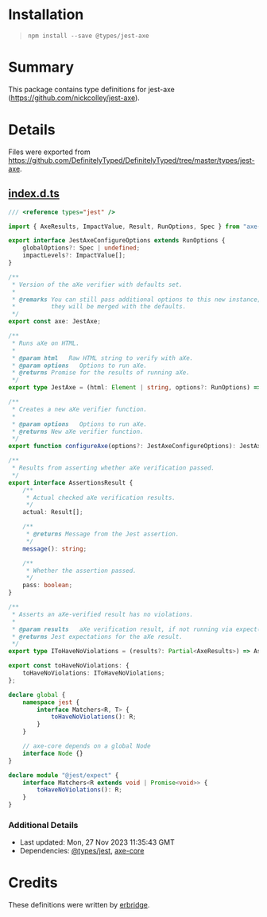 # Installation
> `npm install --save @types/jest-axe`

# Summary
This package contains type definitions for jest-axe (https://github.com/nickcolley/jest-axe).

# Details
Files were exported from https://github.com/DefinitelyTyped/DefinitelyTyped/tree/master/types/jest-axe.
## [index.d.ts](https://github.com/DefinitelyTyped/DefinitelyTyped/tree/master/types/jest-axe/index.d.ts)
````ts
/// <reference types="jest" />

import { AxeResults, ImpactValue, Result, RunOptions, Spec } from "axe-core";

export interface JestAxeConfigureOptions extends RunOptions {
    globalOptions?: Spec | undefined;
    impactLevels?: ImpactValue[];
}

/**
 * Version of the aXe verifier with defaults set.
 *
 * @remarks You can still pass additional options to this new instance;
 *          they will be merged with the defaults.
 */
export const axe: JestAxe;

/**
 * Runs aXe on HTML.
 *
 * @param html   Raw HTML string to verify with aXe.
 * @param options   Options to run aXe.
 * @returns Promise for the results of running aXe.
 */
export type JestAxe = (html: Element | string, options?: RunOptions) => Promise<AxeResults>;

/**
 * Creates a new aXe verifier function.
 *
 * @param options   Options to run aXe.
 * @returns New aXe verifier function.
 */
export function configureAxe(options?: JestAxeConfigureOptions): JestAxe;

/**
 * Results from asserting whether aXe verification passed.
 */
export interface AssertionsResult {
    /**
     * Actual checked aXe verification results.
     */
    actual: Result[];

    /**
     * @returns Message from the Jest assertion.
     */
    message(): string;

    /**
     * Whether the assertion passed.
     */
    pass: boolean;
}

/**
 * Asserts an aXe-verified result has no violations.
 *
 * @param results   aXe verification result, if not running via expect().
 * @returns Jest expectations for the aXe result.
 */
export type IToHaveNoViolations = (results?: Partial<AxeResults>) => AssertionsResult;

export const toHaveNoViolations: {
    toHaveNoViolations: IToHaveNoViolations;
};

declare global {
    namespace jest {
        interface Matchers<R, T> {
            toHaveNoViolations(): R;
        }
    }

    // axe-core depends on a global Node
    interface Node {}
}

declare module "@jest/expect" {
    interface Matchers<R extends void | Promise<void>> {
        toHaveNoViolations(): R;
    }
}

````

### Additional Details
 * Last updated: Mon, 27 Nov 2023 11:35:43 GMT
 * Dependencies: [@types/jest](https://npmjs.com/package/@types/jest), [axe-core](https://npmjs.com/package/axe-core)

# Credits
These definitions were written by [erbridge](https://github.com/erbridge).
